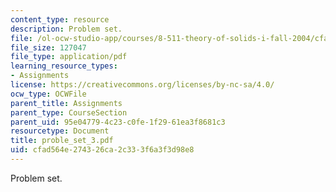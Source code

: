 ```yaml
---
content_type: resource
description: Problem set.
file: /ol-ocw-studio-app/courses/8-511-theory-of-solids-i-fall-2004/cfad564e274326ca2c333f6a3f3d98e8_proble_set_3.pdf
file_size: 127047
file_type: application/pdf
learning_resource_types:
- Assignments
license: https://creativecommons.org/licenses/by-nc-sa/4.0/
ocw_type: OCWFile
parent_title: Assignments
parent_type: CourseSection
parent_uid: 95e04779-4c23-c0fe-1f29-61ea3f8681c3
resourcetype: Document
title: proble_set_3.pdf
uid: cfad564e-2743-26ca-2c33-3f6a3f3d98e8
---
```

Problem set.